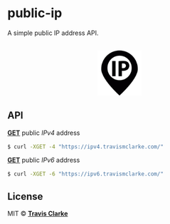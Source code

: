 # public-ip
A simple public IP address API.
<br>
<br>
<a href="https://github.com/clarketm/public-ip">
  <p align="center"><img width="20%" src="/ip.png" /></p>
</a>

## API

[**GET**](https://ipv4.travismclarke.com/) public *IPv4* address

```bash
$ curl -XGET -4 "https://ipv4.travismclarke.com/"
```

[**GET**](https://ipv6.travismclarke.com/) public *IPv6* address

```bash
$ curl -XGET -6 "https://ipv6.travismclarke.com/"
```

## License

MIT &copy; [**Travis Clarke**](https://blog.travismclarke.com/)
